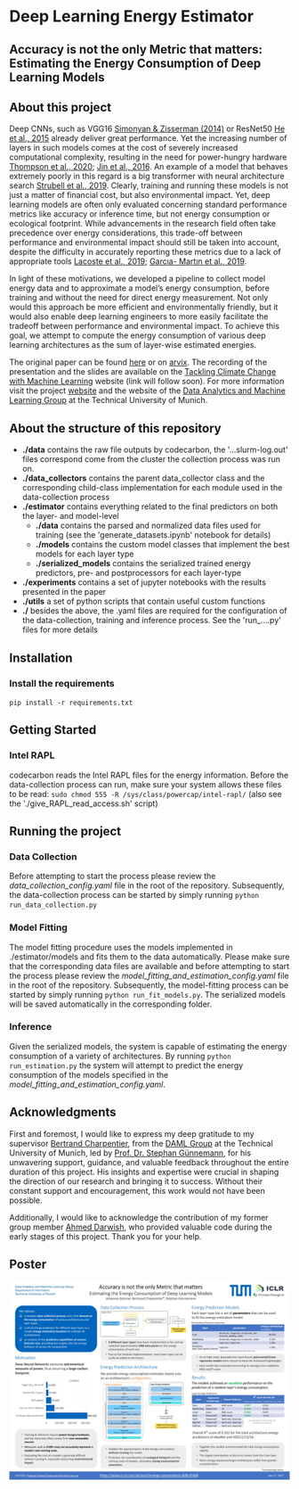# Deep Learning Energy Estimator

## Accuracy is not the only Metric that matters: Estimating the Energy Consumption of Deep Learning Models

## About this project

Deep CNNs, such as VGG16 [Simonyan & Zisserman (2014)](https://arxiv.org/abs/1409.1556) or
ResNet50 [He et al., 2015](http://arxiv.org/abs/1512.03385) already deliver great performance.
Yet the increasing number of layers in such models comes at the cost of severely increased computational complexity,
resulting in the need for power-hungry
hardware [Thompson et al., 2020](https://arxiv.org/abs/2007.05558); [Jin et al., 2016](http://arxiv.org/abs/1611.04581).
An example of a model that
behaves extremely poorly in this regard is a big transformer with neural architecture
search [Strubell et al., 2019](http://arxiv.org/abs/1906.02243).
Clearly, training and running these models is not just a matter of financial cost, but also environmental impact. Yet,
deep learning models are often only evaluated concerning standard performance metrics like accuracy or inference time,
but not energy consumption or ecological footprint. While advancements in the research field often take precedence
over energy considerations, this trade-off between performance and environmental impact should still be taken into
account, despite the difficulty in accurately reporting these metrics due to a lack of appropriate tools [Lacoste et
al., 2019](http://arxiv.org/abs/1910.09700); [Garcıa- Martın et al., 2019](https://www.sciencedirect.com/science/article/pii/S0743731518308773).

In light of these motivations, we developed a pipeline to collect model energy data and to approximate a model’s
energy consumption, before training and without the need for direct energy measurement. Not only would this approach
be more efficient and environmentally friendly, but it would also enable deep learning engineers to more easily
facilitate the tradeoff between performance and environmental impact. To achieve this goal, we attempt to compute the
energy consumption of various deep learning architectures as the sum of layer-wise estimated energies.

The original paper can be found [here](https://github.com/JohannesGetzner/dl-energy-estimator/blob/main/Accuracy%20is%20not%20the%20only%20Metric%20that%20matters.pdf) or on [arvix](https://arxiv.org/abs/2304.00897). The recording of the presentation and the slides are available on the [Tackling Climate Change with Machine Learning]() website (link will follow soon). 
For more information visit the project [website](https://www.cs.cit.tum.de/daml/energy-consumption-dl/#c35468) and the website of the [Data Analytics and Machine Learning Group](https://www.cs.cit.tum.de/daml/startseite/) at the Technical University of Munich.

## About the structure of this repository

- **./data** contains the raw file outputs by codecarbon, the '...slurm-log.out' files correspond come from the cluster
  the collection process was run on.
- **./data_collectors** contains the parent data_collector class and the corresponding child-class implementation for
  each module used in the data-collection process
- **./estimator** contains everything related to the final predictors on both the layer- and model-level
    - **./data** contains the parsed and normalized data files used for training (see the 'generate_datasets.ipynb'
      notebook for details)
    - **./models** contains the custom model classes that implement the best models for each layer type
    - **./serialized_models** contains the serialized trained energy predictors, pre- and postprocessors for each
      layer-type
- **./experiments** contains a set of jupyter notebooks with the results presented in the paper
- **./utils** a set of python scripts that contain useful custom functions
- **./** besides the above, the .yaml files are required for the configuration of the data-collection, training and
  inference process. See the 'run_....py' files for more details

## Installation

### Install the requirements

    pip install -r requirements.txt

## Getting Started

### Intel RAPL

codecarbon reads the Intel RAPL files for the energy information. Before the data-collection process can run, make sure
your system allows these files to be read: `sudo chmod 555 -R /sys/class/powercap/intel-rapl/` (also see the './give_RAPL_read_access.sh' script)

## Running the project

### Data Collection

Before attempting to start the process please review the *data_collection_config.yaml* file in the root of the
repository. Subsequently, the data-collection process can be started by simply running `python run_data_collection.py`

### Model Fitting

The model fitting procedure uses the models implemented in ./estimator/models and fits them to the data automatically.
Please make sure that the corresponding data files are available and before attempting to start the process please
review the *model_fitting_and_estimation_config.yaml* file in the root of
the repository. Subsequently, the model-fitting process can be started by simply
running `python run_fit_models.py`. The serialized models will be saved automatically in the corresponding folder.

### Inference

Given the serialized models, the system is capable of estimating the energy consumption of a variety of architectures.
By running `python run_estimation.py` the system will attempt to predict the energy consumption of the models specified
in the *model_fitting_and_estimation_config.yaml*.

## Acknowledgments

First and foremost, I would like to express my deep gratitude to my supervisor [Bertrand Charpentier](https://www.cs.cit.tum.de/daml/team/bertrand-charpentier/), from the [DAML Group](https://www.cs.cit.tum.de/daml/startseite/) at the Technical University of Munich, led by [Prof. Dr. Stephan Günnemann](https://www.cs.cit.tum.de/en/daml/team/damlguennemann/), for his unwavering support, guidance, and valuable feedback throughout the entire duration of this project. 
His insights and expertise were crucial in shaping the direction of our research and bringing it to success. Without their constant support and encouragement, this work would not have been possible.

Additionally, I would like to acknowledge the contribution of my former group member [Ahmed Darwish](https://github.com/Shiro-Raven), who provided valuable code during the early stages of this project. Thank you for your help.

## Poster

![workshop poster](./iclr_2023_workshop_poster.jpg)